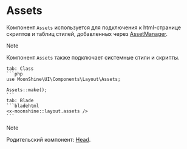 # Assets

Компонент `Assets` используется для подключения к html-странице скриптов и таблиц стилей, добавленных через [AssetManager](/docs/{{version}}/appearance/assets).

> [!NOTE]
> Компонент `Assets` также подключает системные стили и скрипты.

~~~tabs
tab: Class
```php
use MoonShine\UI\Components\Layout\Assets;

Assets::make();
```
tab: Blade
```bladehtml
<x-moonshine::layout.assets />
```
~~~

> [!NOTE]
> Родительский компонент: [Head](/docs/{{version}}/components/head).
